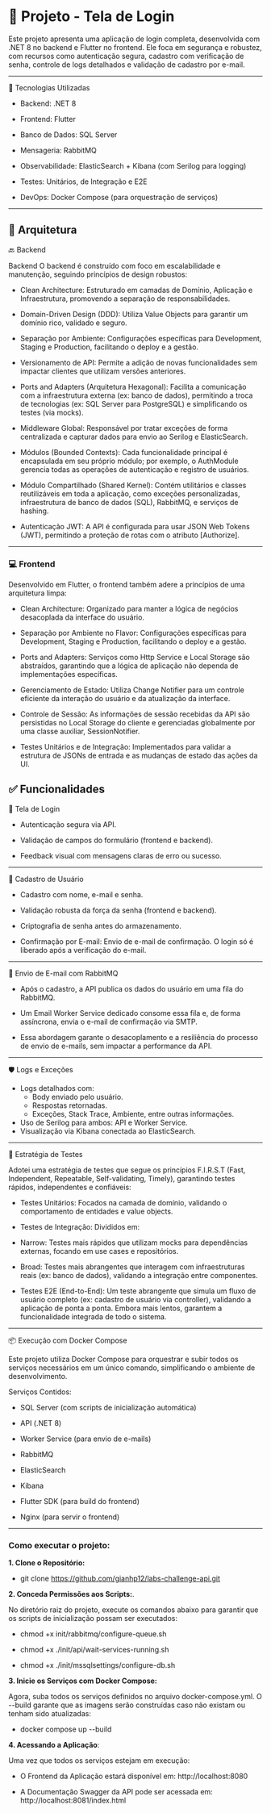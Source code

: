 # 🔐 Projeto - Tela de Login

Este projeto apresenta uma aplicação de login completa, desenvolvida com .NET 8 no backend e Flutter no frontend. Ele foca em segurança e robustez, com recursos como autenticação segura, cadastro com verificação de senha, controle de logs detalhados e validação de cadastro por e-mail.

---

🚀 Tecnologias Utilizadas
- Backend: .NET 8

- Frontend: Flutter

- Banco de Dados: SQL Server

- Mensageria: RabbitMQ

- Observabilidade: ElasticSearch + Kibana (com Serilog para logging)

- Testes: Unitários, de Integração e E2E

- DevOps: Docker Compose (para orquestração de serviços)

---

## 🧩 Arquitetura

🔙 Backend

 Backend
O backend é construído com foco em escalabilidade e manutenção, seguindo princípios de design robustos:

- Clean Architecture: Estruturado em camadas de Domínio, Aplicação e Infraestrutura, promovendo a separação de responsabilidades.

- Domain-Driven Design (DDD): Utiliza Value Objects para garantir um domínio rico, validado e seguro.

- Separação por Ambiente: Configurações específicas para Development, Staging e Production, facilitando o deploy e a gestão.

- Versionamento de API: Permite a adição de novas funcionalidades sem impactar clientes que utilizam versões anteriores.

- Ports and Adapters (Arquitetura Hexagonal): Facilita a comunicação com a infraestrutura externa (ex: banco de dados), permitindo a troca de tecnologias (ex: SQL Server para PostgreSQL) e simplificando os testes (via mocks).

- Middleware Global: Responsável por tratar exceções de forma centralizada e capturar dados para envio ao Serilog e ElasticSearch.

- Módulos (Bounded Contexts): Cada funcionalidade principal é encapsulada em seu próprio módulo; por exemplo, o AuthModule gerencia todas as operações de autenticação e registro de usuários.

- Módulo Compartilhado (Shared Kernel): Contém utilitários e classes reutilizáveis em toda a aplicação, como exceções personalizadas, infraestrutura de banco de dados (SQL), RabbitMQ, e serviços de hashing.

- Autenticação JWT: A API é configurada para usar JSON Web Tokens (JWT), permitindo a proteção de rotas com o atributo [Authorize].

---

### 💻 Frontend

Desenvolvido em Flutter, o frontend também adere a princípios de uma arquitetura limpa:

- Clean Architecture: Organizado para manter a lógica de negócios desacoplada da interface do usuário.

- Separação por Ambiente no Flavor: Configurações específicas para Development, Staging e Production, facilitando o deploy e a gestão.

- Ports and Adapters: Serviços como Http Service e Local Storage são abstraídos, garantindo que a lógica de aplicação não dependa de implementações específicas.

- Gerenciamento de Estado: Utiliza Change Notifier para um controle eficiente da interação do usuário e da atualização da interface.

- Controle de Sessão: As informações de sessão recebidas da API são persistidas no Local Storage do cliente e gerenciadas globalmente por uma classe auxiliar, SessionNotifier.

- Testes Unitários e de Integração: Implementados para validar a estrutura de JSONs de entrada e as mudanças de estado das ações da UI.


## ✅ Funcionalidades

🔑 Tela de Login

- Autenticação segura via API.

- Validação de campos do formulário (frontend e backend).

- Feedback visual com mensagens claras de erro ou sucesso.

---

 📝 Cadastro de Usuário

- Cadastro com nome, e-mail e senha.

- Validação robusta da força da senha (frontend e backend).

- Criptografia de senha antes do armazenamento.

- Confirmação por E-mail: Envio de e-mail de confirmação. O login só é liberado após a verificação do e-mail.

---

📨 Envio de E-mail com RabbitMQ

- Após o cadastro, a API publica os dados do usuário em uma fila do RabbitMQ.

- Um Email Worker Service dedicado consome essa fila e, de forma assíncrona, envia o e-mail de confirmação via SMTP.

- Essa abordagem garante o desacoplamento e a resiliência do processo de envio de e-mails, sem impactar a performance da API.

---

🛡️ Logs e Exceções

- Logs detalhados com:
  - Body enviado pelo usuário.
  - Respostas retornadas.
  - Exceções, Stack Trace, Ambiente, entre outras informações.
- Uso de Serilog para ambos: API e Worker Service.
- Visualização via Kibana conectada ao ElasticSearch.

---

🧪 Estratégia de Testes

Adotei uma estratégia de testes que segue os princípios F.I.R.S.T (Fast, Independent, Repeatable, Self-validating, Timely), garantindo testes rápidos, independentes e confiáveis:

- Testes Unitários: Focados na camada de domínio, validando o comportamento de entidades e value objects.

- Testes de Integração: Divididos em:

- Narrow: Testes mais rápidos que utilizam mocks para dependências externas, focando em use cases e repositórios.

- Broad: Testes mais abrangentes que interagem com infraestruturas reais (ex: banco de dados), validando a integração entre componentes.

- Testes E2E (End-to-End): Um teste abrangente que simula um fluxo de usuário completo (ex: cadastro de usuário via controller), validando a aplicação de ponta a ponta. Embora mais lentos, garantem a funcionalidade integrada de todo o sistema.

---

📦 Execução com Docker Compose

Este projeto utiliza Docker Compose para orquestrar e subir todos os serviços necessários em um único comando, simplificando o ambiente de desenvolvimento.

Serviços Contidos:
- SQL Server (com scripts de inicialização automática)

- API (.NET 8)

- Worker Service (para envio de e-mails)

- RabbitMQ

- ElasticSearch

- Kibana

- Flutter SDK (para build do frontend)

- Nginx (para servir o frontend)

---

### Como executar o projeto:
**1. Clone o Repositório:**

- git clone https://github.com/gianhp12/labs-challenge-api.git

**2. Conceda Permissões aos Scripts:**. 

  No diretório raiz do projeto, execute os comandos abaixo para garantir que os scripts de inicialização possam ser executados:

- chmod +x init/rabbitmq/configure-queue.sh

- chmod +x ./init/api/wait-services-running.sh

- chmod +x ./init/mssqlsettings/configure-db.sh

**3. Inicie os Serviços com Docker Compose:**

 Agora, suba todos os serviços definidos no arquivo docker-compose.yml. O --build garante que as imagens serão construídas caso não existam ou tenham sido atualizadas:

- docker compose up --build

**4. Acessando a Aplicação**:  

 Uma vez que todos os serviços estejam em execução:

- O Frontend da Aplicação estará disponível em: http://localhost:8080

- A Documentação Swagger da API pode ser acessada em: http://localhost:8081/index.html